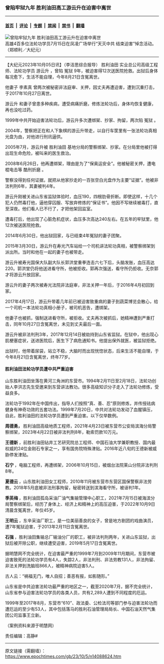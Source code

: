 ### 曾陷牢狱九年 胜利油田高工游云升在迫害中离世

---

#### [首页](../../../..?n14088624) &nbsp;|&nbsp; [评论](../../../../../epoch-comment?n14088624) &nbsp;|&nbsp; [专题](../../../../../epoch-special?n14088624) &nbsp;|&nbsp; [禁闻](../../../../../epoch-news?n14088624) &nbsp;|&nbsp; [禁书](../../../../../books?n14088624) &nbsp;|&nbsp; [翻墙](https://github.com/gfw-breaker/nogfw/blob/master/README.md?n14088624)


<div><img alt="曾陷牢狱九年 胜利油田高工游云升在迫害中离世" class="attachment-djy_600_400 size-djy_600_400 wp-post-image" src="https://i.epochtimes.com/assets/uploads/2023/07/id14035312-624784-600x400.jpg"/>
<div class="caption">
 高雄4百多位法轮功学员7月15日在凤凌广场举行“天灭中共 结束迫害”悼念活动。（郑顺利／大纪元）
</div></div><hr/><div class="post_content" id="artbody" itemprop="articleBody">
 <!-- article content begin -->
 <p>
  【大纪元2023年10月05日讯】（李洁思综合报导）
  <ok href="https://www.epochtimes.com/gb/tag/%E8%83%9C%E5%88%A9%E6%B2%B9%E7%94%B0.html">
   胜利油田
  </ok>
  实业总公司高级工程师、法轮功学员
  <ok href="https://www.epochtimes.com/gb/tag/%E6%B8%B8%E4%BA%91%E5%8D%87.html">
   游云升
  </ok>
  ，曾陷
  <ok href="https://www.epochtimes.com/gb/tag/%E5%86%A4%E7%8B%B1.html">
   冤狱
  </ok>
  9年，被迫害得12次送医院抢救。出狱后身体每况愈下，生活不能自理，今年8月21日含冤离世。
 </p>
 <p>
  他妻子
  <ok href="https://www.epochtimes.com/gb/tag/%E6%9D%8E%E7%B4%A0%E7%9C%9F.html">
   李素真
  </ok>
  曾两次被秘密非法庭审、关押，因丈夫再遭迫害，遭到沉重打击，于2017年10月27日离世。
 </p>
 <p>
  <ok href="https://www.epochtimes.com/gb/tag/%E6%B8%B8%E4%BA%91%E5%8D%87.html">
   游云升
  </ok>
  和妻子曾患多种疾病，遭受病痛折磨，修炼法轮功后，身体均恢复健康，再也没吃过药。
 </p>
 <p>
  1999年中共开始迫害法轮功后，游云升多次遭绑架、抄家、拘留，两次陷
  <ok href="https://www.epochtimes.com/gb/tag/%E5%86%A4%E7%8B%B1.html">
   冤狱
  </ok>
  。
 </p>
 <p>
  2004年，警察把正在和人下象棋的游云升带走，以自行车筐里有一张法轮功真相光盘为由，对他进行刑讯逼供。
 </p>
 <p>
  2005年7月，游云升被
  <ok href="https://www.epochtimes.com/gb/tag/%E8%83%9C%E5%88%A9%E6%B2%B9%E7%94%B0.html">
   胜利油田
  </ok>
  基地分局的警察绑架、抄家。在分局里他被打得出现生命危险，被叫来的医生救治。
 </p>
 <p>
  2008年6月26日，他再遭绑架，理由是为了“保奥运安全”。他被秘密关押，遭电棍电击等
  <ok href="https://www.epochtimes.com/gb/tag/%E9%85%B7%E5%88%91%E6%8A%98%E7%A3%A8.html">
   酷刑折磨
  </ok>
  。
 </p>
 <p>
  警察没得到任何证据，就把从他家抄走的一百张空白光盘作为主要“证据”。他被非法判刑6年，其妻被判4年。
 </p>
 <p>
  游云升刚被关进山东省监狱体验时，血压190，四根肋骨折断。即使这样，十几个犯人仍然毒打他，逼他穿囚服、写放弃修炼的“保证书”。他因不写继续被毒打，直至深夜。他们看人已不行了，才把他架回监室。
 </p>
 <p>
  遭毒打后，他出现了心脏危机症状，血压多次高达240左右。在五年的牢狱里，他12次被送医院抢救。
 </p>
 <p>
  2014年6月30日，他出狱回家，与已结束4年冤狱的妻子团聚。
 </p>
 <p>
  2015年3月30日，游云升在寿光汽车站给一个司机讲法轮功真相，被警察绑架到派出所。当时和他在一起的妻子也被带走。
 </p>
 <p>
  游云升被寿光国保大队副大队长郭洪堂重拳连击六七下后，头脑发胀，血压高达220。郭洪堂仍将他送进看守所，他被拒收。郭再次强送，看守所仍拒收。无奈郭才将游云升放回家。
 </p>
 <p>
  游云升的妻子两次被寿光法院非法庭审，非法关押一年后，于2016年4月初回到家。
 </p>
 <p>
  2017年4月17日，游云升带着几年前已被迫害致重病的妻子到蔬菜博览会散心，给一个司机一本法轮功真相小册子，被司机恶告，遭绑架。
 </p>
 <p>
  他妻子也被抓，强制送进看守所，被拒收。丈夫再次被抓后，她精神遭到严重打击，同年10月27日含冤离世，未见到丈夫最后一面。
 </p>
 <p>
  游云升被非法判刑3年，2017年12月14日被劫持到山东省监狱。在狱中，他出现心肌梗塞症状，送进医院后，医生下了病危通知书。他提出保外就医，被监狱拒绝。
 </p>
 <p>
  出狱时，他带着尿袋，站立不稳，大脑时而出现恍惚状态，后来生活不能自理，于今年8月21日含冤离世，终年77岁。
 </p>
 <h4>
  胜利油田法轮功学员遭中共严重迫害
 </h4>
 <p class="article-headline">
  山东胜利油田坐落在黄河三角洲的东营市。1994年2月11日至2月18日，法轮功创始人李洪志先生受邀来到东营讲法教功。很多高级知识分子走入了法轮功修炼，受益良多。
 </p>
 <p class="article-headline">
  法轮功于1992年在中国传出，指导人们按照“真、善、忍”原则修炼，并传授祛病健身有神奇功效的五套功法。1999年7月20日，中共对法轮功发动了血腥镇压，自此，胜利油田的法轮功学员遭到严重迫害。以下仅举数例。
 </p>
 <p class="article-headline">
  <strong>
   周德勇，
  </strong>
  胜利油田高级地质工程师，2021年4月23日被东营市公安局滨海分局警察绑架，2023年4月22日被非法判刑8年，勒索罚款10万元。
 </p>
 <p class="article-headline">
  <strong>
   王德新
  </strong>
  ，前胜利油田钻井工艺研究院总工程师、中国石油大学兼职教授、国内最权威的24位金刚石专家之一，享有国务院特殊津贴。2016年近八旬的王德新被威胁停发津贴。
 </p>
 <p class="article-headline">
  <strong>
   石宁
  </strong>
  ，电脑工程师，再遭绑架，2006年10月15日，被烟台法院莱山分院非法判刑8年。
 </p>
 <p class="article-headline">
  <strong>
   夏德云
  </strong>
  ，山东胜利油田女工程师，2010年11月被东营市东营区国保警察非法劳教。2018年5月底被非法刑事拘留，秘密转送到滨海看守所，被诬判1年。
 </p>
 <p class="article-headline">
  <strong>
   季英梅
  </strong>
  ，胜利油田孤岛采油厂油气集输管理中心职工，2021年7月15日被海滨分局警察绑架后，经历了身体上、经济上和精神上的高压迫害，于2022年10月9日清晨含冤离世，年仅45岁。
 </p>
 <p class="article-headline">
  <strong>
   王明云
  </strong>
  ，东辛采油厂职工，是一位美丽善良的女子，曾是地方剧团的戏曲演员，遭7年冤狱迫害，于2013年2月11日含冤离世。
 </p>
 <p class="article-headline">
  <strong>
   石强
  </strong>
  ，胜利油田集输总厂输油分厂的职工，被非法判刑两年，关进山东监狱，出狱后被开除公职，继续遭受迫害，2019年5月17日含冤离世。
 </p>
 <p class="article-headline">
  据明慧网不完全统计，在迫害最严重的1999年7月到2009年11月期间，东营市被迫害致死的法轮功学员有4人，失踪2人，非法判刑、非法劳教131人，非法拘留、非法关押到洗脑班866人，被精神病院迫害5人。
 </p>
 <p class="article-headline">
  古人云：“祸福无门，唯人自招；善恶有报，如影随形。”
 </p>
 <p class="article-headline">
  山东省是中共迫害法轮功最严重的地区之一，截至2020年7月，据不完全统计，山东省参与迫害法轮功学员的各类人员，共有2,289人遭到不同程度的厄运。
 </p>
 <p class="article-headline">
  1999年至2017年8月，东营市“610”、政法委、公检法司等部门参与迫害法轮功而遭厄运的至少有53人，其中包括落马的胜利石油管理局局长、中国石油天然气集团公司监事王立新。
 </p>
 <p class="article-headline">
  （案例资料来源于明慧网）
 </p>
 <p class="article-headline">
  责任编辑：高静#
 </p>
 <!-- article content end -->
 <div id="below_article_ad">
 </div>
</div>


---

原文链接（需翻墙）：https://www.epochtimes.com/gb/23/10/5/n14088624.htm